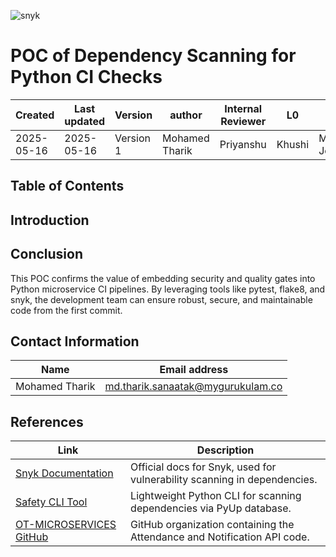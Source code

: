 ![snyk](https://github.com/user-attachments/assets/27bcfa76-aef2-49b0-a618-90e3095732ee)

# **POC of Dependency Scanning for Python CI Checks**
| Created        | Last updated      | Version         | author|  Internal Reviewer | L0 | L1 | L2|
|----------------|----------------|-----------------|-----------------|-----|------|----|----|
| 2025-05-16  | 2025-05-16   |     Version 1         |  Mohamed Tharik |Priyanshu|Khushi|Mukul Joshi |Piyush Upadhyay|

## Table of Contents

## Introduction

## Conclusion
This POC confirms the value of embedding security and quality gates into Python microservice CI pipelines. By leveraging tools like pytest, flake8, and snyk, the development team can ensure robust, secure, and maintainable code from the first commit.

## Contact Information
| Name | Email address         |
|------|------------------------|
| Mohamed Tharik  | md.tharik.sanaatak@mygurukulam.co    |

## References

| Link                                                                                                         | Description                                                       |
|--------------------------------------------------------------------------------------------------------------|-------------------------------------------------------------------|
| [Snyk Documentation](https://docs.snyk.io/)              | Official docs for Snyk, used for vulnerability scanning in dependencies. |
| [Safety CLI Tool](https://pyup.io/safety/)               | Lightweight Python CLI for scanning dependencies via PyUp database.       |
| [OT-MICROSERVICES GitHub](https://github.com/OT-MICROSERVICES) | GitHub organization containing the Attendance and Notification API code.  |

